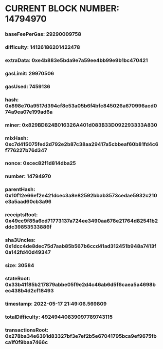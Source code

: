 # CURRENT BLOCK NUMBER: 14794970

### baseFeePerGas: 29290009758
### difficulty: 14126186201422478
### extraData: 0xe4b883e5bda9e7a59ee4bb99e9b1bc470421
### gasLimit: 29970506
### gasUsed: 7459136
### hash: 0x898e70a9517d394cf8e53a05b6f4bfc845026a670996acd074a9ea07e199ad6a
### miner: 0x829BD824B016326A401d083B33D092293333A830
### mixHash: 0xc7d415075fed2d792e2b87c38aa29417a5cbbeaf60b81fd4c6f776227b76d347
### nonce: 0xcec82f1d814dba25
### number: 14794970
### parentHash: 0x10f12e66ef2e421dcec3a8e82592bbab3573cedae5932c210e3a5aad60cb3a96
### receiptsRoot: 0x49cc9f85a6cd71773137a724ee3490aa678e21764d82541b2ddc39853533886f
### sha3Uncles: 0x1dcc4de8dec75d7aab85b567b6ccd41ad312451b948a7413f0a142fd40d49347
### size: 30584
### stateRoot: 0x33b41f85b217879abbe05f9e2d4c46ab6d5f6caea5a4698bec438b4d2cf18493
### timestamp: 2022-05-17 21:49:06.569809
### totalDifficulty: 49249440839097789743115
### transactionsRoot: 0x278ba34e6391d83327bf3e7ef2b5e67041795bca9ef9675fbca1f0f9baa7466c

